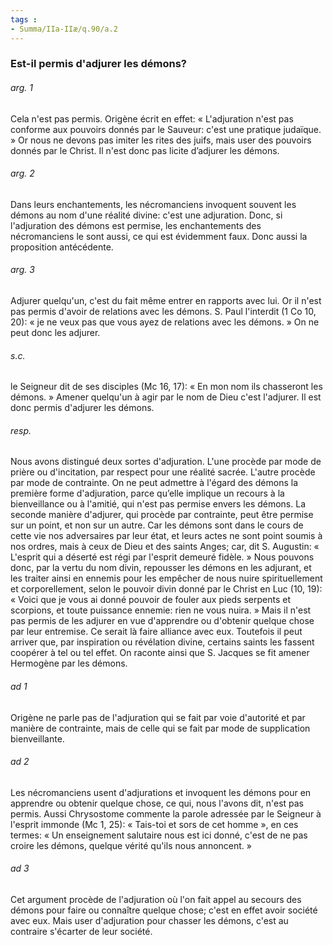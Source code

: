 ```yaml
---
tags : 
- Summa/IIa-IIæ/q.90/a.2
---
```


### Est-il permis d'adjurer les démons?

###### arg. 1
Cela n'est pas permis. Origène écrit en effet: « L'adjuration n'est pas conforme aux pouvoirs donnés par le Sauveur: c'est une pratique judaïque. » Or nous ne devons pas imiter les rites des juifs, mais user des pouvoirs donnés par le Christ. Il n'est donc pas licite d’adjurer les démons. 

###### arg. 2
Dans leurs enchantements, les nécromanciens invoquent souvent les démons au nom d'une réalité divine: c'est une adjuration. Donc, si l'adjuration des démons est permise, les enchantements des nécromanciens le sont aussi, ce qui est évidemment faux. Donc aussi la proposition antécédente. 

###### arg. 3
Adjurer quelqu'un, c'est du fait même entrer en rapports avec lui. Or il n'est pas permis d'avoir de relations avec les démons. S. Paul l'interdit (1 Co 10, 20): « je ne veux pas que vous ayez de relations avec les démons. » On ne peut donc les adjurer. 

###### s.c.
le Seigneur dit de ses disciples (Mc 16, 17): « En mon nom ils chasseront les démons. » Amener quelqu'un à agir par le nom de Dieu c'est l'adjurer. Il est donc permis d'adjurer les démons. 

###### resp.
Nous avons distingué deux sortes d'adjuration. L'une procède par mode de prière ou d'incitation, par respect pour une réalité sacrée. L'autre procède par mode de contrainte. On ne peut admettre à l'égard des démons la première forme d'adjuration, parce qu’elle implique un recours à la bienveillance ou à l'amitié, qui n'est pas permise envers les démons. La seconde manière d'adjurer, qui procède par contrainte, peut être permise sur un point, et non sur un autre. Car les démons sont dans le cours de cette vie nos adversaires par leur état, et leurs actes ne sont point soumis à nos ordres, mais à ceux de Dieu et des saints Anges; car, dit S. Augustin: « L'esprit qui a déserté est régi par l'esprit demeuré fidèle. » Nous pouvons donc, par la vertu du nom divin, repousser les démons en les adjurant, et les traiter ainsi en ennemis pour les empêcher de nous nuire spirituellement et corporellement, selon le pouvoir divin donné par le Christ en Luc (10, 19): « Voici que je vous ai donné pouvoir de fouler aux pieds serpents et scorpions, et toute puissance ennemie: rien ne vous nuira. » Mais il n'est pas permis de les adjurer en vue d'apprendre ou d'obtenir quelque chose par leur entremise. Ce serait là faire alliance avec eux. Toutefois il peut arriver que, par inspiration ou révélation divine, certains saints les fassent coopérer à tel ou tel effet. On raconte ainsi que S. Jacques se fit amener Hermogène par les démons. 

###### ad 1
Origène ne parle pas de l'adjuration qui se fait par voie d'autorité et par manière de contrainte, mais de celle qui se fait par mode de supplication bienveillante. 

###### ad 2
Les nécromanciens usent d'adjurations et invoquent les démons pour en apprendre ou obtenir quelque chose, ce qui, nous l'avons dit, n'est pas permis. Aussi Chrysostome commente la parole adressée par le Seigneur à l'esprit immonde (Mc 1, 25): « Tais-toi et sors de cet homme », en ces termes: « Un enseignement salutaire nous est ici donné, c'est de ne pas croire les démons, quelque vérité qu'ils nous annoncent. » 

###### ad 3
Cet argument procède de l'adjuration où l'on fait appel au secours des démons pour faire ou connaître quelque chose; c'est en effet avoir société avec eux. Mais user d'adjuration pour chasser les démons, c'est au contraire s'écarter de leur société. 

